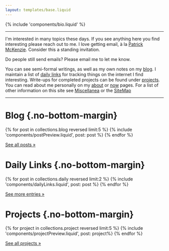 ```yaml
---
layout: templates/base.liquid
---
```


{% include 'components/bio.liquid' %}

---

I'm interested in many topics these days. If you see anything here you find
interesting please reach out to me. I love getting email, à la
[Patrick McKenzie](https://www.kalzumeus.com/standing-invitation/).
Consider this a standing invitation.

Do people still send emails? Please email me to let me know.

You can see semi-formal writings, as well as my own notes on my [blog](/blog).
I maintain a list of [daily links](/daily) for tracking things on the internet
I find interesting. Write-ups for completed projects can be found under
[projects](/projects). You can read about me personally on my [about](/about)
or [now](/now) pages. For a list of other information on this site see
[Miscellanea](/misc) or the [SiteMap](/sitemap)

---

# Blog {.no-bottom-margin}

{% for post in collections.blog reversed limit:5 %}
{% include 'components/postPreview.liquid', post: post %}
{% endfor %}

[See all posts »](/blog)

# Daily Links {.no-bottom-margin}

{% for post in collections.daily reversed limit:2 %}
{% include 'components/dailyLinks.liquid', post: post %}
{% endfor %}

[See more entries »](/daily)


# Projects {.no-bottom-margin}

{% for project in collections.project reversed limit:5 %}
{% include 'components/projectPreview.liquid', post: project%}
{% endfor %}

[See all projects »](/projects)

